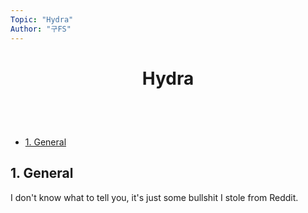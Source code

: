 ```yaml
---
Topic: "Hydra"
Author: "구FS"
---
```

<link href="./doc_templates/md_style.css" rel="stylesheet"></link>
<body>

# <p style="text-align: center;">Hydra</p>
<br>
<br>

- [1. General](#1-general)

## 1. General

I don't know what to tell you, it's just some bullshit I stole from Reddit.

</body>
